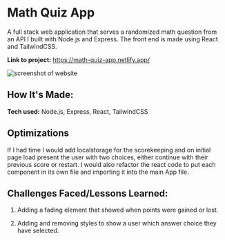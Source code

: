 # Math Quiz App
A full stack web application that serves a randomized math question from an API I built with Node.js and Express. The front end is made using React and TailwindCSS.

**Link to project:** https://math-quiz-app.netlify.app/

![screenshot of website](https://ryangibbons.netlify.app/assets/images/mathapp.gif)

## How It's Made:

**Tech used:** Node.js, Express, React, TailwindCSS

## Optimizations
If I had time I would add localstorage for the scorekeeping and on initial page load present the user with two choices, either continue with their previous score or restart. I would also refactor the react code to put each component in its own file and importing it into the main App file.

## Challenges Faced/Lessons Learned:

1. Adding a fading element that showed when points were gained or lost.


2. Adding and removing styles to show a user which answer choice they have selected. 
